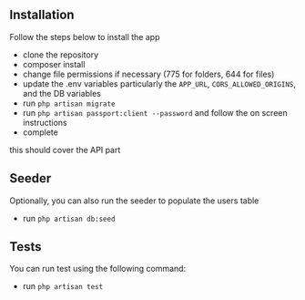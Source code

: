 ## Installation

Follow the steps below to install the app

- clone the repository
- composer install
- change file permissions if necessary (775 for folders, 644 for files)
- update the .env variables particularly the `APP_URL`, `CORS_ALLOWED_ORIGINS`, and the DB variables
- run `php artisan migrate`
- run `php artisan passport:client --password` and follow the on screen instructions
- complete

this should cover the API part

## Seeder

Optionally, you can also run the seeder to populate the users table

- run `php artisan db:seed`

## Tests

You can run test using the following command:

- run `php artisan test`